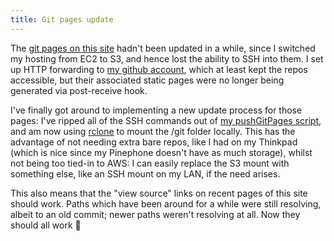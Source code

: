 ```yaml
---
title: Git pages update
---
```


The [git pages on this site](/projects/repos) hadn't been updated in a while,
since I switched my hosting from EC2 to S3, and hence lost the ability to SSH
into them. I set up HTTP forwarding to
[my github account](https://github.com/warbo), which at least kept the repos
accessible, but their associated static pages were no longer being generated via
post-receive hook.

I've finally got around to implementing a new update process for those pages:
I've ripped all of the SSH commands out of [my pushGitPages
script](/git/warbo-utilities/git/branches/master/raw/pushGitPages.sh.raw.html),
and am now using [rclone](https://rclone.org) to mount the /git folder locally.
This has the advantage of not needing extra bare repos, like I had on my
Thinkpad (which is nice since my Pinephone doesn't have as much storage), whilst
not being too tied-in to AWS: I can easily replace the S3 mount with something
else, like an SSH mount on my LAN, if the need arises.

This also means that the "view source" links on recent pages of this site should
work. Paths which have been around for a while were still resolving, albeit to
an old commit; newer paths weren't resolving at all. Now they should all work 🤞
